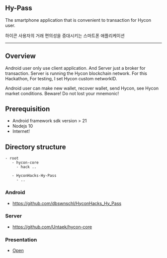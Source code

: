 ## Hy-Pass

The smartphone application that is convenient to transaction for Hycon user.

하이콘 사용자의 거래 편의성을 증대시키는 스마트폰 애플리케이션

----

## Overview

Android user only use client application. And Server just a broker for transaction. Server is running the Hycon blockchain network. For this Hackathon, For testing, I set Hycon custom networkID.

Android user can make new wallet, recover wallet, send Hycon, see Hycon market conditions. Beware! Do not lost your mnemonic!

## Prerequisition

 - Android framework sdk version > 21
 - Nodejs 10
 - Internet!

## Directory structure

```
- root
   - hycon-core
     - hack ..

   - HyconHacks-Hy-Pass
     - ..
```

### Android
- https://github.com/dbswnschl/HyconHacks_Hy_Pass

### Server
- https://github.com/Untaek/hycon-core

### Presentation
 - [Open](https://github.com/Untaek/Hy-Pass/blob/master/presentation.pptx)

